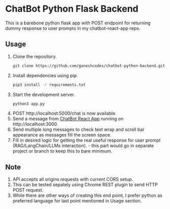# ChatBot Python Flask Backend

This is a barebone python flask app with POST endpoint for returning dummy response to user prompts in my chatbot-react-app repo.

## Usage

1. Clone the repository.
   ```bash
   git clone https://github.com/ganeshcodes/chatbot-python-backend.git
2. Install dependencies using pip.
   ```bash
   pip3 install -r requirements.txt
3. Start the development server.
   ```bash
   python3 app.py
4. POST http://localhost:5000/chat is now available.
5. Send a message from [ChatBot React App](https://github.com/ganeshcodes/chatbot-react-app) running on http://localhost:3000. 
6. Send multiple long messages to check text wrap and scroll bar appearance as messages fill the screen space. 
5. Fill in desired logic for getting the real useful response for user prompt (RAG/LangChain/LLMs interaction). - this part would go in separate project or branch to keep this to bare minimum. 

 ## Note
 1. API accepts all origins requests with current CORS setup.
 2. This can be tested sepately using Chrome REST plugin to send HTTP POST request.
 2. While there are other ways of creating this end point, I prefer python as preferred language for last point mentioned in Usage section.
